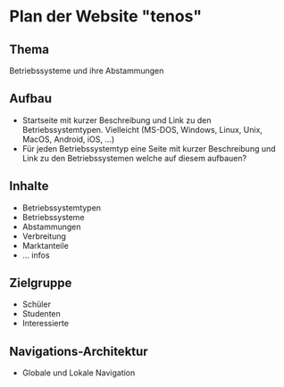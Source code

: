# Plan der Website "tenos"

## Thema
Betriebssysteme und ihre Abstammungen

## Aufbau
- Startseite mit kurzer Beschreibung und Link zu den Betriebssystemtypen. Vielleicht (MS-DOS, Windows, Linux, Unix, MacOS, Android, iOS, ...)
- Für jeden Betriebssystemtyp eine Seite mit kurzer Beschreibung und Link zu den Betriebssystemen welche auf diesem aufbauen?

## Inhalte
- Betriebssystemtypen
- Betriebssysteme
- Abstammungen
- Verbreitung
- Marktanteile
- ... infos

## Zielgruppe
- Schüler
- Studenten
- Interessierte

## Navigations-Architektur
- Globale und Lokale Navigation